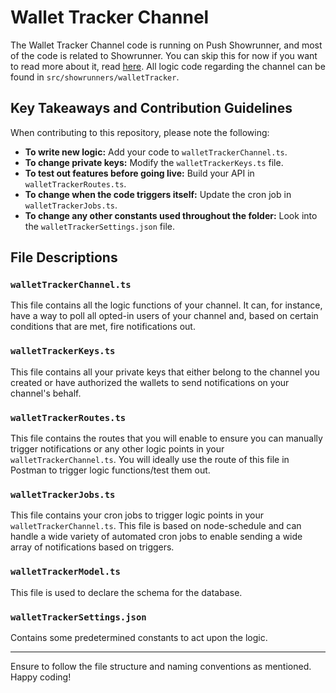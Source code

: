 # Wallet Tracker Channel

The Wallet Tracker Channel code is running on Push Showrunner, and most of the code is related to Showrunner. You can skip this for now if you want to read more about it, read [here](#). All logic code regarding the channel can be found in `src/showrunners/walletTracker`.

## Key Takeaways and Contribution Guidelines

When contributing to this repository, please note the following:

- **To write new logic:** Add your code to `walletTrackerChannel.ts`.
- **To change private keys:** Modify the `walletTrackerKeys.ts` file.
- **To test out features before going live:** Build your API in `walletTrackerRoutes.ts`.
- **To change when the code triggers itself:** Update the cron job in `walletTrackerJobs.ts`.
- **To change any other constants used throughout the folder:** Look into the `walletTrackerSettings.json` file.

## File Descriptions

### `walletTrackerChannel.ts`
This file contains all the logic functions of your channel. It can, for instance, have a way to poll all opted-in users of your channel and, based on certain conditions that are met, fire notifications out.

### `walletTrackerKeys.ts`
This file contains all your private keys that either belong to the channel you created or have authorized the wallets to send notifications on your channel's behalf.

### `walletTrackerRoutes.ts`
This file contains the routes that you will enable to ensure you can manually trigger notifications or any other logic points in your `walletTrackerChannel.ts`. You will ideally use the route of this file in Postman to trigger logic functions/test them out.

### `walletTrackerJobs.ts`
This file contains your cron jobs to trigger logic points in your `walletTrackerChannel.ts`. This file is based on node-schedule and can handle a wide variety of automated cron jobs to enable sending a wide array of notifications based on triggers.

### `walletTrackerModel.ts`
This file is used to declare the schema for the database.

### `walletTrackerSettings.json`
Contains some predetermined constants to act upon the logic.

---

Ensure to follow the file structure and naming conventions as mentioned. Happy coding!
